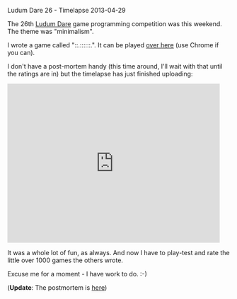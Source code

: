 Ludum Dare 26 - Timelapse
2013-04-29

The 26th [Ludum Dare](http://www.ludumdare.com/) game programming
competition was this weekend. The theme was "minimalism".

I wrote a game called "::.::::::.". It can be played [over
here](http://r-wos.org/hacks/ld26/) (use Chrome
if you can).

I don't have a post-mortem handy (this time around, I'll wait with that until
the ratings are in) but the timelapse has just finished uploading:

<iframe width="480" height="360" src="http://www.youtube.com/embed/qNkf9XoTaEk?rel=0" frameborder="0" style="max-width: 100%" allowfullscreen></iframe>

It was a whole lot of fun, as always. And now I have to play-test and
rate the little over 1000 games the others wrote.

Excuse me for a moment - I have work to do.  :-)

(**Update**: The postmortem is [here](http://r-wos.org/blog/ludum-dare-26-postmortem))

